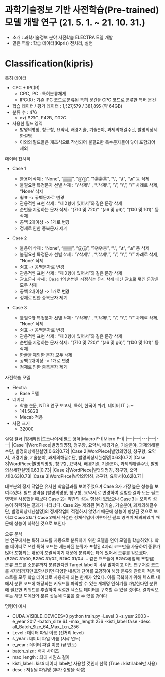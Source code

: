# 과학기술정보 기반 사전학습(Pre-trained) 모델 개발 연구 (21. 5. 1. ~ 21. 10. 31.)
- 소개 : 과학기술정보 분야 사전학습 ELECTRA 모델 개발
- 맡은 역할 : 학습 데이터(Kipris) 전처리, 실험

# Classification(kipris)

특허 데이터
- CPC + IPC(R) 
  - CPC, IPC : 특허분류체계
  - IPC(R) : 기존 IPC 코드로 분류된 특허 문건을 CPC 코드로 분류한 특허 문건
- 학습 데이터 / 평가 데이터 : 1,527,579 / 381,895 (약 64GB)
- 분류 수 : 476
  - ex) B29C, F42B, D02G ...
- 사용한 필드 영역
  - 발명의명칭, 청구항, 요약서, 배경기술, 기술분야, 과제의해결수단, 발명의상세한설명
  - 이외의 필드들은 개조식으로 작성되어 불필요한 특수문자들이 많이 포함되어 제외

데이터 전처리
- Case 1
  - 불용어 삭제 : “None”, “▒▒▒”, “ⓐⓐ”, “1㉾㉾㉾”, “\”, “\t”, “\n” 등 삭제
  - 불필요한 특정문자 선별 삭제 : “\‘삭제\” , “\’삭제\‘”, “\\”, “\’,”, “\‘” 차례로 삭제, “None” 삭제
  - 쉼표 -> 공백문자로 변경
  - 관용적인 표현 삭제 : “제 X항에 있어서”와 같은 문장 삭제
  - 순번을 지정하는 문자 삭제 : “(710 및 720)”, “(a6 및 g6)”, “(100 및 101)” 등 삭제
  - 공백 2개이상 -> 1개로 변경
  - 정제로 인한 중복문자 제거

- Case 2
  - 불용어 삭제 : “None”, “▒▒▒”, “ⓐⓐ”, “1㉾㉾㉾”, “\”, “\t”, “\n” 등 삭제
  - 불필요한 특정문자 선별 삭제 : “\‘삭제\” , “\’삭제\‘”, “\\”, “\’,”, “\‘” 차례로 삭제, “None” 삭제
  - 쉼표 -> 공백문자로 변경
  - 관용적인 표현 삭제 : “제 X항에 있어서”와 같은 문장 삭제
  - 괄호문자 삭제 : Case 1의 순번을 지정하는 문자 삭제 대신 괄호로 묶인 문장을 모두 삭제
  - 공백 2개이상 -> 1개로 변경
  - 정제로 인한 중복문자 제거

- Case 3
  - 불필요한 특정문자 선별 삭제 : “\‘삭제\” , “\’삭제\‘”, “\\”, “\’,”, “\‘” 차례로 삭제, “None” 삭제
  - 쉼표 -> 공백문자로 변경
  - 관용적인 표현 삭제 : “제 X항에 있어서”와 같은 문장 삭제
  - 순번을 지정하는 문자 삭제 : “(710 및 720)”, “(a6 및 g6)”, “(100 및 101)” 등 삭제
  - 한글을 제외한 문자 모두 삭제
  - 공백 2개이상 -> 1개로 변경
  - 정제로 인한 중복문자 제거

사전학습 모델
- Electra 
  - Base 모델
- 데이터
  - 학술 논문, NTIS 연구 보고서, 특허, 한국어 위키, 네이버 IT 뉴스
  - 141.58GB
  - Mecab 적용
- 사전 크기
  - 32000
  
실험 결과
|정제작업|토크나이저|필드 영역|Macro F-1|Micro F-1|
|---|---|---|---|---|
|Case 1|WordPiece|발명의명칭, 청구항, 요약서, 배경기술, 기술분야, 과제의해결수단, 발명의상세한설명|0.62|0.72|
|Case 2|WordPiece|발명의명칭, 청구항, 요약서, 배경기술, 기술분야, 과제의해결수단, 발명의상세한설명|0.63|0.72|
|Case 3|WordPiece|발명의명칭, 청구항, 요약서, 배경기술, 기술분야, 과제의해결수단, 발명의상세한설명|0.63|0.73|
|Case 2|WordPiece|발명의명칭, 청구항, 요약서|0.63|0.73|
|Case 3|WordPiece|발명의명칭, 청구항, 요약서|0.62|0.71|

대부분의 정제 작업은 유사한 학습결과를 보여주었으며 Case 3가 가장 높은 성능을 보여주었다. 필드 영역을 [발명의명칭, 청구항, 요약서]로 변경하여 실험한 결과 모든 필드 영역을 사용했을 때보다 Case 2는 약간의 성능 향상이 있었으나 Case 3는 오히려 성능이 하락하는 결과가 나타났다. Case 2는 제외된 [배경기술, 기술분야, 과제의해결수단, 발명의상세한설명]의 정제작업이 적절하지 않았기 때문에 성능이 향상된 것으로 보이고 Case 2보다 Case 3에서 적절한 정제작업이 이루어진 필드 영역이 제외되었기 때문에 성능이 하락한 것으로 보인다.

오류 분석  
본 연구에서는 특허 코드를 자동으로 분류하기 위한 모델을 언어 모델을 학습하였다. 학습 데이터로 쓰인 특허 코드는 세분화된 분류가 포함된 4자리 코드만을 사용하여 종류가 많아 포함되는 내용이 포괄적이기 때문에 분류하는 데에 있어서 오류를 일으켰다.  
(B29C 31/00, B29C 31/02, B29C 31/04 ... 같은 코드들이 B29C에 함께 포함됨)  
분류 코드를 소분류까지 분류한다면 Target label이 너무 많아지고 이번 연구처럼 코드를 4자리까지만 포함시키면 다양한 내용과 단어를 포함하여 해당 분류와 관련이 적은 텍스트를 모두 학습 데이터로 사용하게 되는 한계가 있었다. 이를 극복하기 위해 텍스트 내에서 분류 코드에 해당되는 키워드를 파악할 수 있는 개체명 인식기를 개발한다면 분류에 필요한 키워드를 추출하여 적절한 텍스트 데이터를 구축할 수 있을 것이다. 결과적으로는 해당 도메인의 분류 성능에 도움을 줄 수 있을 것이다.

명령어 예시
- CUDA_VISIBLE_DEVICES=0 python train.py -Level 3 -s_year 2003 -e_year 2017 -batch_size 64 -max_length 256 -kisti_label false -desc all_Batch_Size_64_Max_Len_256
- Level : 데이터 파일 이름 (전처리 level)
- s_year : 데이터 파일 이름 (시작 연도)
- e_year : 데이터 파일 이름 (끝 연도)
- batch_size : 배치 사이즈
- max_length : 최대 시퀀스 길이
- kisti_label : kisti 데이터 label만 사용할 것인지 선택 (True : kisti label만 사용)
- desc : 저장될 파일명 (추가 설명을 작성)

